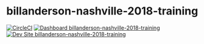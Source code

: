 # billanderson-nashville-2018-training

[![CircleCI](https://circleci.com/gh/nashville-2018-training/billanderson-nashville-2018-training.svg?style=shield)](https://circleci.com/gh/nashville-2018-training/billanderson-nashville-2018-training)
[![Dashboard billanderson-nashville-2018-training](https://img.shields.io/badge/dashboard-billanderson_nashville_2018_training-yellow.svg)](https://dashboard.pantheon.io/sites/dd948293-7609-4c4b-be04-1e1c84f8ee9b#dev/code)
[![Dev Site billanderson-nashville-2018-training](https://img.shields.io/badge/site-billanderson_nashville_2018_training-blue.svg)](http://dev-billanderson-nashville-2018-training.pantheonsite.io/)